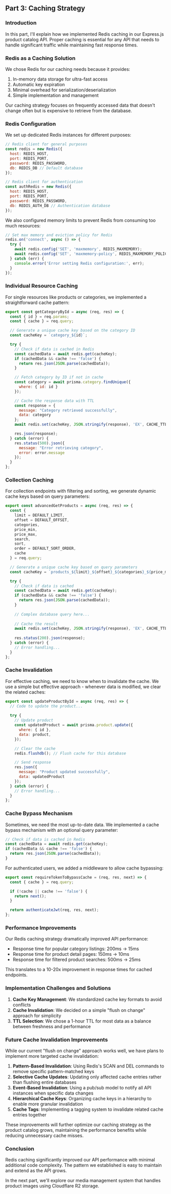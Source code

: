 ## Part 3: Caching Strategy

### Introduction

In this part, I'll explain how we implemented Redis caching in our Express.js product catalog API. Proper caching is essential for any API that needs to handle significant traffic while maintaining fast response times.

### Redis as a Caching Solution

We chose Redis for our caching needs because it provides:

1. In-memory data storage for ultra-fast access
2. Automatic key expiration
3. Minimal overhead for serialization/deserialization
4. Simple implementation and management

Our caching strategy focuses on frequently accessed data that doesn't change often but is expensive to retrieve from the database.

### Redis Configuration

We set up dedicated Redis instances for different purposes:

```javascript
// Redis client for general purposes
const redis = new Redis({
  host: REDIS_HOST,
  port: REDIS_PORT,
  password: REDIS_PASSWORD,
  db: REDIS_DB // Default database
});

// Redis client for authentication
const authRedis = new Redis({
  host: REDIS_HOST,
  port: REDIS_PORT,
  password: REDIS_PASSWORD,
  db: REDIS_AUTH_DB // Authentication database
});
```

We also configured memory limits to prevent Redis from consuming too much resources:

```javascript
// Set max memory and eviction policy for Redis
redis.on('connect', async () => {
  try {
    await redis.config('SET', 'maxmemory', REDIS_MAXMEMORY);
    await redis.config('SET', 'maxmemory-policy', REDIS_MAXMEMORY_POLICY);
  } catch (err) {
    console.error('Error setting Redis configuration:', err);
  }
});
```

### Individual Resource Caching

For single resources like products or categories, we implemented a straightforward cache pattern:

```javascript
export const getCategoryById = async (req, res) => {
  const { id } = req.params;
  const { cache } = req.query;

  // Generate a unique cache key based on the category ID
  const cacheKey = `category_${id}`;

  try {
    // Check if data is cached in Redis
    const cachedData = await redis.get(cacheKey);
    if (cachedData && cache !== 'false') {
      return res.json(JSON.parse(cachedData));
    }

    // Fetch category by ID if not in cache
    const category = await prisma.category.findUnique({
      where: { id: id }
    });

    // Cache the response data with TTL
    const response = {
      message: "Category retrieved successfully",
      data: category
    };
    await redis.set(cacheKey, JSON.stringify(response), 'EX', CACHE_TTL);

    res.json(response);
  } catch (error) {
    res.status(500).json({
      message: "Error retrieving category",
      error: error.message
    });
  }
};
```

### Collection Caching

For collection endpoints with filtering and sorting, we generate dynamic cache keys based on query parameters:

```javascript
export const advancedGetProducts = async (req, res) => {
  const {
    limit = DEFAULT_LIMIT,
    offset = DEFAULT_OFFSET,
    categories,
    price_min,
    price_max,
    search,
    sort,
    order = DEFAULT_SORT_ORDER,
    cache
  } = req.query;

  // Generate a unique cache key based on query parameters
  const cacheKey = `products_${limit}_${offset}_${categories}_${price_min}_${price_max}_${search}_${sort}_${order}`;

  try {
    // Check if data is cached
    const cachedData = await redis.get(cacheKey);
    if (cachedData && cache !== 'false') {
      return res.json(JSON.parse(cachedData));
    }
    
    // Complex database query here...
    
    // Cache the result
    await redis.set(cacheKey, JSON.stringify(response), 'EX', CACHE_TTL);
    
    res.status(200).json(response);
  } catch (error) {
    // Error handling...
  }
};
```

### Cache Invalidation

For effective caching, we need to know when to invalidate the cache. We use a simple but effective approach - whenever data is modified, we clear the related caches:

```javascript
export const updateProductById = async (req, res) => {
  // Code to update the product...
  
  try {
    // Update product
    const updatedProduct = await prisma.product.update({
      where: { id },
      data: product,
    });

    // Clear the cache
    redis.flushdb(); // Flush cache for this database

    // Send response
    res.json({
      message: "Product updated successfully",
      data: updatedProduct
    });
  } catch (error) {
    // Error handling...
  }
};
```

### Cache Bypass Mechanism

Sometimes, we need the most up-to-date data. We implemented a cache bypass mechanism with an optional query parameter:

```javascript
// Check if data is cached in Redis
const cachedData = await redis.get(cacheKey);
if (cachedData && cache !== 'false') {
  return res.json(JSON.parse(cachedData));
}
```

For authenticated users, we added a middleware to allow cache bypassing:

```javascript
export const requireTokenToBypassCache = (req, res, next) => {
  const { cache } = req.query;

  if (!cache || cache !== 'false') {
    return next();
  }

  return authenticateJwt(req, res, next);
};
```

### Performance Improvements

Our Redis caching strategy dramatically improved API performance:
- Response time for popular category listings: 200ms &rarr; 15ms
- Response time for product detail pages: 150ms &rarr; 10ms
- Response time for filtered product searches: 500ms &rarr; 25ms

This translates to a 10-20x improvement in response times for cached endpoints.

### Implementation Challenges and Solutions

1. **Cache Key Management**: We standardized cache key formats to avoid conflicts
2. **Cache Invalidation**: We decided on a simple "flush on change" approach for simplicity
3. **TTL Selection**: We chose a 1-hour TTL for most data as a balance between freshness and performance

### Future Cache Invalidation Improvements

While our current "flush on change" approach works well, we have plans to implement more targeted cache invalidation:

1. **Pattern-Based Invalidation**: Using Redis's SCAN and DEL commands to remove specific pattern-matched keys
2. **Selective Cache Updates**: Updating only affected cache entries rather than flushing entire databases
3. **Event-Based Invalidation**: Using a pub/sub model to notify all API instances when specific data changes
4. **Hierarchical Cache Keys**: Organizing cache keys in a hierarchy to enable more granular invalidation
5. **Cache Tags**: Implementing a tagging system to invalidate related cache entries together

These improvements will further optimize our caching strategy as the product catalog grows, maintaining the performance benefits while reducing unnecessary cache misses.

### Conclusion

Redis caching significantly improved our API performance with minimal additional code complexity. The pattern we established is easy to maintain and extend as the API grows.

In the next part, we'll explore our media management system that handles product images using Cloudflare R2 storage.